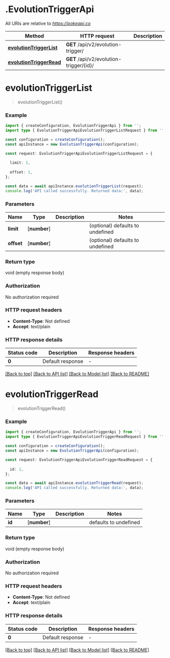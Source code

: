 # .EvolutionTriggerApi

All URIs are relative to *https://pokeapi.co*

Method | HTTP request | Description
------------- | ------------- | -------------
[**evolutionTriggerList**](EvolutionTriggerApi.md#evolutionTriggerList) | **GET** /api/v2/evolution-trigger/ | 
[**evolutionTriggerRead**](EvolutionTriggerApi.md#evolutionTriggerRead) | **GET** /api/v2/evolution-trigger/{id}/ | 


# **evolutionTriggerList**
> evolutionTriggerList()


### Example


```typescript
import { createConfiguration, EvolutionTriggerApi } from '';
import type { EvolutionTriggerApiEvolutionTriggerListRequest } from '';

const configuration = createConfiguration();
const apiInstance = new EvolutionTriggerApi(configuration);

const request: EvolutionTriggerApiEvolutionTriggerListRequest = {
  
  limit: 1,
  
  offset: 1,
};

const data = await apiInstance.evolutionTriggerList(request);
console.log('API called successfully. Returned data:', data);
```


### Parameters

Name | Type | Description  | Notes
------------- | ------------- | ------------- | -------------
 **limit** | [**number**] |  | (optional) defaults to undefined
 **offset** | [**number**] |  | (optional) defaults to undefined


### Return type

void (empty response body)

### Authorization

No authorization required

### HTTP request headers

 - **Content-Type**: Not defined
 - **Accept**: text/plain


### HTTP response details
| Status code | Description | Response headers |
|-------------|-------------|------------------|
**0** | Default response |  -  |

[[Back to top]](#) [[Back to API list]](README.md#documentation-for-api-endpoints) [[Back to Model list]](README.md#documentation-for-models) [[Back to README]](README.md)

# **evolutionTriggerRead**
> evolutionTriggerRead()


### Example


```typescript
import { createConfiguration, EvolutionTriggerApi } from '';
import type { EvolutionTriggerApiEvolutionTriggerReadRequest } from '';

const configuration = createConfiguration();
const apiInstance = new EvolutionTriggerApi(configuration);

const request: EvolutionTriggerApiEvolutionTriggerReadRequest = {
  
  id: 1,
};

const data = await apiInstance.evolutionTriggerRead(request);
console.log('API called successfully. Returned data:', data);
```


### Parameters

Name | Type | Description  | Notes
------------- | ------------- | ------------- | -------------
 **id** | [**number**] |  | defaults to undefined


### Return type

void (empty response body)

### Authorization

No authorization required

### HTTP request headers

 - **Content-Type**: Not defined
 - **Accept**: text/plain


### HTTP response details
| Status code | Description | Response headers |
|-------------|-------------|------------------|
**0** | Default response |  -  |

[[Back to top]](#) [[Back to API list]](README.md#documentation-for-api-endpoints) [[Back to Model list]](README.md#documentation-for-models) [[Back to README]](README.md)


